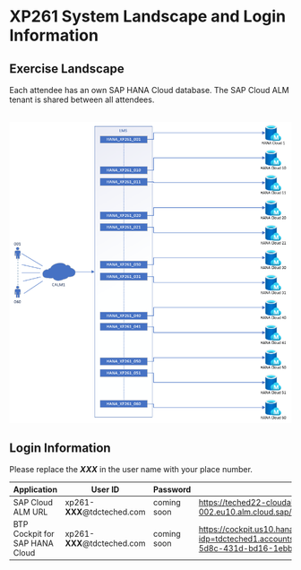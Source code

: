 # XP261 System Landscape and Login Information

## Exercise Landscape

Each attendee has an own SAP HANA Cloud database. The SAP Cloud ALM tenant is shared between all attendees.

<br>![](/exercises/Login_Information/Exercise_landscape.png)

## Login Information

Please replace the _**XXX**_ in the user name with your place number.

| Application | User ID | Password | URL |
|---|---|---|---|
| SAP Cloud ALM URL | xp261-**XXX**@tdcteched.com | coming soon | https://teched22-cloudalm-002.eu10.alm.cloud.sap/launchpad#Shell-home |
| BTP Cockpit for SAP HANA Cloud | xp261-**XXX**@tdcteched.com | coming soon | https://cockpit.us10.hana.ondemand.com/cockpit/?idp=tdcteched1.accounts.ondemand.com#/globalaccount/fb7dfea1-5d8c-431d-bd16-1ebbe842f62f |
